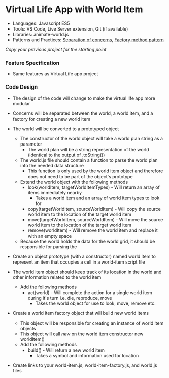 
# Virtual Life App with World Item

* Languages: Javascript ES5
* Tools: VS Code, Live Server extension, Git (if available)
* Libraries: animate-world.js
* Patterns and Practices: [Separation of concerns](https://redrockcode.com/wikipedia/separation_of_concerns.html), [Factory method pattern](https://redrockcode.com/wikipedia/factory_method_pattern.html)

*Copy your previous project for the starting point*

### Feature Specification

* Same features as Virtual Life app project

### Code Design

* The design of the code will change to make the virtual life app more modular
* Concerns will be separated between the world, a world item, and a factory for creating a new world item
* The world will be converted to a prototyped object
	* The constructor of the world object will take a world plan string as a parameter
		* The world plan will be a string representation of the world (identical to the output of .toString())
	* The world.js file should contain a function to parse the world plan into the needed data structure
		* This function is only used by the world item object and therefore does not need to be part of the object's prototype
	* Extend the world object with the following methods
		* look(worldItem, targetWorldItemTypes) - Will return an array of items immediately nearby
			* Takes a world item and an array of world item types to look for
		* copy(targetWorldItem, sourceWorldItem) - Will copy the source world item to the location of the target world item
		* move(targetWorldItem, sourceWorldItem) - Will move the source world item to the location of the target world item
		* remove(worldItem) - Will remove the world item and replace it with an empty space
	* Because the world holds the data for the world grid, it should be responsible for parsing the 
* Create an object prototype (with a constructor) named world item to represent an item that occupies a cell in a world-item script file
* The world item object should keep track of its location in the world and other information related to the world item
	* Add the following methods
		* act(world) - Will complete the action for a single world item during it's turn i.e. die, reproduce, move
			* Takes the world object for use to look, move, remove etc.
* Create a world item factory object that will build new world items
	* This object will be responsible for creating an instance of world item objects
	* This object will call *new* on the world item constructor
			new worldItem()
	* Add the following methods
		* build() - Will return a new world item
			* Takes a symbol and information used for location
* Create links to your world-item.js, world-item-factory.js, and world.js files
		<body>
			<script src="https://redrockcode.com/educationMaterials/workbenchProjects/phase-i/virtual-life-01-app/animate-world.js"></script>
			<script src="world-item.js"></script>
			<script src="world-item-factory.js"></script>
			<script src="world.js"></script>
			<script>
				var worldPlan =
					"######" + "\n" +
					"# p# #" + "\n" +
					"# # a#" + "\n" +
					"# pa #" + "\n" +
					"# #p #" + "\n" +
					"######";

				var world = new World(worldPlan);

				animateWorld(world)
			</script>
		</body>

### Notes

* How to define a prototyped object
	* Make a constructor (use upper camel case)
			function WorldItem(data) { this.data = data }

	* Add functions
			WorldItem.prototype.act = function() {
				console.log(this.data);
			}

	* Create an instance of the object
			var worldItem = new WorldItem(data);
			worldItem.act();

### References

* [Object prototypes](https://redrockcode.com/docs/javascript/developer.mozilla.org/en-US/docs/Learn/JavaScript/Objects/Object_prototypes.html)